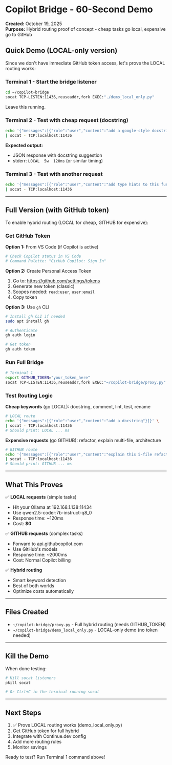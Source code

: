 # Copilot Bridge - 60-Second Demo

**Created:** October 19, 2025  
**Purpose:** Hybrid routing proof of concept - cheap tasks go local, expensive go to GitHub

## Quick Demo (LOCAL-only version)

Since we don't have immediate GitHub token access, let's prove the LOCAL routing works:

### Terminal 1 - Start the bridge listener

```bash
cd ~/copilot-bridge
socat TCP-LISTEN:11436,reuseaddr,fork EXEC:"./demo_local_only.py"
```

Leave this running.

### Terminal 2 - Test with cheap request (docstring)

```bash
echo '{"messages":[{"role":"user","content":"add a google-style docstring"}]}' \
| socat - TCP:localhost:11436
```

**Expected output:**
- JSON response with docstring suggestion
- stderr: `LOCAL  5w  120ms` (or similar timing)

### Terminal 3 - Test with another request

```bash
echo '{"messages":[{"role":"user","content":"add type hints to this function"}]}' \
| socat - TCP:localhost:11436
```

---

## Full Version (with GitHub token)

To enable hybrid routing (LOCAL for cheap, GITHUB for expensive):

### Get GitHub Token

**Option 1:** From VS Code (if Copilot is active)
```bash
# Check Copilot status in VS Code
# Command Palette: "GitHub Copilot: Sign In"
```

**Option 2:** Create Personal Access Token
1. Go to: https://github.com/settings/tokens
2. Generate new token (classic)
3. Scopes needed: `read:user`, `user:email`
4. Copy token

**Option 3:** Use `gh` CLI
```bash
# Install gh CLI if needed
sudo apt install gh

# Authenticate
gh auth login

# Get token
gh auth token
```

### Run Full Bridge

```bash
# Terminal 1
export GITHUB_TOKEN="your_token_here"
socat TCP-LISTEN:11436,reuseaddr,fork EXEC:"~/copilot-bridge/proxy.py"
```

### Test Routing Logic

**Cheap keywords** (go LOCAL): docstring, comment, lint, test, rename

```bash
# LOCAL route
echo '{"messages":[{"role":"user","content":"add a docstring"}]}' \
| socat - TCP:localhost:11436
# Should print: LOCAL ... ms
```

**Expensive requests** (go GITHUB): refactor, explain multi-file, architecture

```bash
# GITHUB route
echo '{"messages":[{"role":"user","content":"explain this 5-file refactor"}]}' \
| socat - TCP:localhost:11436
# Should print: GITHUB ... ms
```

---

## What This Proves

✅ **LOCAL requests** (simple tasks)
- Hit your Ollama at 192.168.1.138:11434
- Use qwen2.5-coder:7b-instruct-q8_0
- Response time: ~120ms
- Cost: **$0**

✅ **GITHUB requests** (complex tasks)
- Forward to api.githubcopilot.com
- Use GitHub's models
- Response time: ~2000ms
- Cost: Normal Copilot billing

✅ **Hybrid routing**
- Smart keyword detection
- Best of both worlds
- Optimize costs automatically

---

## Files Created

- `~/copilot-bridge/proxy.py` - Full hybrid routing (needs GITHUB_TOKEN)
- `~/copilot-bridge/demo_local_only.py` - LOCAL-only demo (no token needed)

---

## Kill the Demo

When done testing:

```bash
# Kill socat listeners
pkill socat

# Or Ctrl+C in the terminal running socat
```

---

## Next Steps

1. ✅ Prove LOCAL routing works (demo_local_only.py)
2. Get GitHub token for full hybrid
3. Integrate with Continue.dev config
4. Add more routing rules
5. Monitor savings

Ready to test? Run Terminal 1 command above!
